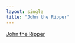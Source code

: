 ```yaml
---
layout: single
title: "John the Ripper"
---
```


[John the Ripper](https://www.hackingarticles.in/beginner-guide-john-the-ripper-part-1/)

